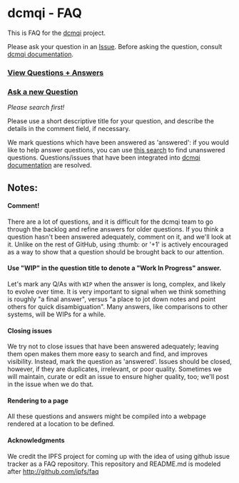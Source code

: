 # dcmqi - FAQ

This is FAQ for the [dcmqi](http://github.com/qiicr/dcmqi) project.

Please ask your question in an [Issue](https://github.com/qiicr/dcmqi-faq/issues). Before asking the question, consult [dcmqi documentation](https://fedorov.gitbooks.io/dcmqi/content/). 

### [View Questions + Answers](https://github.com/qiicr/dcmqi-faq/issues)
### [Ask a new Question](https://github.com/qiicr/dcmqi-faq/issues/new)
_Please search first!_

Please use a short descriptive title for your question, and describe the
details in the comment field, if necessary.

We mark questions which have been answered as 'answered': if you would like to
help answer questions, you can use [this
search](https://github.com/qiicr/dcmqi-faq/issues?utf8=%E2%9C%93&q=is%3Aopen+is%3Aissue+-label%3Aanswered)
to find unanswered questions. Questions/issues that have been integrated into [dcmqi documentation](https://fedorov.gitbooks.io/dcmqi/content/) are resolved.

## Notes:

#### Comment!

There are a lot of questions, and it is difficult for the dcmqi team to go
through the backlog and refine answers for older questions. If you think a
question hasn't been answered adequately, comment on it, and we'll look at it.
Unlike on the rest of GitHub, using :thumb: or '+1' is actively encouraged as a
way to show that a question should be brought back to our attention.

#### Use "WIP" in the question title to denote a "Work In Progress" answer.

Let's mark any Q/As with `WIP` when the answer is long, complex, and likely to
evolve over time. It is very important to signal when we think something is
roughly "a final answer", versus "a place to jot down notes and point others
for quick disambiguation". Many answers, like comparisons to other systems,
will be WIPs for a while.

#### Closing issues

We try not to close issues that have been answered adequately; leaving them
open makes them more easy to search and find, and improves visibility. Instead,
mark the question as 'answered'. Issues should be closed, however, if they are
duplicates, irrelevant, or poor quality. Sometimes we will maintain, curate or
edit an issue to ensure higher quality, too; we'll post in the issue when we do
that. 

#### Rendering to a page

All these questions and answers might be compiled into a webpage rendered at a
location to be defined.

#### Acknowledgments

We credit the IPFS project for coming up with the idea of using github issue
tracker as a FAQ repository. This repository and README.md is modeled after
http://github.com/ipfs/faq
